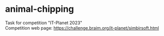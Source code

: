 # animal-chipping
Task for competition "IT-Planet 2023" <br />
Competition web page: https://challenge.braim.org/it-planet/simbirsoft.html
